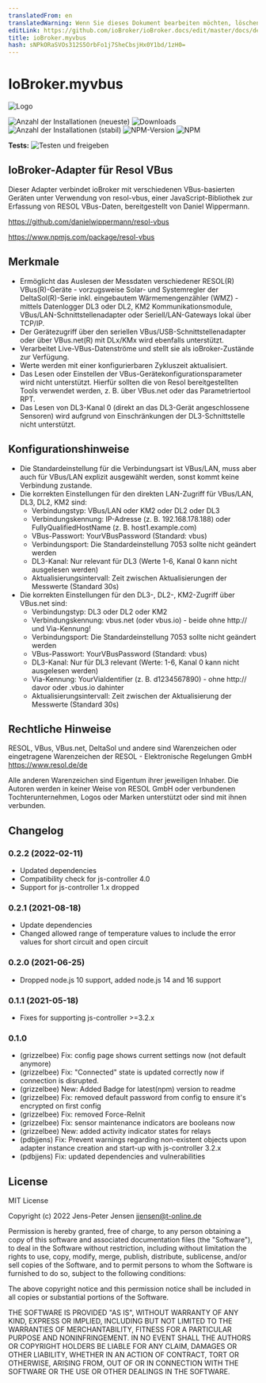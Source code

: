 ```yaml
---
translatedFrom: en
translatedWarning: Wenn Sie dieses Dokument bearbeiten möchten, löschen Sie bitte das Feld "translationsFrom". Andernfalls wird dieses Dokument automatisch erneut übersetzt
editLink: https://github.com/ioBroker/ioBroker.docs/edit/master/docs/de/adapterref/iobroker.myvbus/README.md
title: ioBroker.myvbus
hash: sNPkORaSVOs312S5OrbFo1j7SheCbsjHx0Y1bd/1zH0=
---
```

# IoBroker.myvbus
![Logo](../../../en/adapterref/iobroker.myvbus/admin/myvbus.png)

![Anzahl der Installationen (neueste)](http://iobroker.live/badges/myvbus-installed.svg)
![Downloads](https://img.shields.io/npm/dm/iobroker.myvbus.svg)
![Anzahl der Installationen (stabil)](http://iobroker.live/badges/myvbus-stable.svg)
![NPM-Version](https://img.shields.io/npm/v/iobroker.myvbus.svg)
![NPM](https://nodei.co/npm/iobroker.myvbus.png?downloads=true)

**Tests:** ![Testen und freigeben](https://github.com/iobroker-community-adapters/iobroker.myvbus/workflows/Test%20and%20Release/badge.svg)

## IoBroker-Adapter für Resol VBus
Dieser Adapter verbindet ioBroker mit verschiedenen VBus-basierten Geräten unter Verwendung von resol-vbus, einer JavaScript-Bibliothek zur Erfassung von RESOL VBus-Daten, bereitgestellt von Daniel Wippermann.

<https://github.com/danielwippermann/resol-vbus>

<https://www.npmjs.com/package/resol-vbus>

## Merkmale
* Ermöglicht das Auslesen der Messdaten verschiedener RESOL(R) VBus(R)-Geräte - vorzugsweise Solar- und Systemregler der DeltaSol(R)-Serie inkl. eingebautem Wärmemengenzähler (WMZ) - mittels Datenlogger DL3 oder DL2, KM2 Kommunikationsmodule, VBus/LAN-Schnittstellenadapter oder Seriell/LAN-Gateways lokal über TCP/IP.
* Der Gerätezugriff über den seriellen VBus/USB-Schnittstellenadapter oder über VBus.net(R) mit DLx/KMx wird ebenfalls unterstützt.
* Verarbeitet Live-VBus-Datenströme und stellt sie als ioBroker-Zustände zur Verfügung.
* Werte werden mit einer konfigurierbaren Zykluszeit aktualisiert.
* Das Lesen oder Einstellen der VBus-Gerätekonfigurationsparameter wird nicht unterstützt. Hierfür sollten die von Resol bereitgestellten Tools verwendet werden, z. B. über VBus.net oder das Parametriertool RPT.
* Das Lesen von DL3-Kanal 0 (direkt an das DL3-Gerät angeschlossene Sensoren) wird aufgrund von Einschränkungen der DL3-Schnittstelle nicht unterstützt.

## Konfigurationshinweise
* Die Standardeinstellung für die Verbindungsart ist VBus/LAN, muss aber auch für VBus/LAN explizit ausgewählt werden, sonst kommt keine Verbindung zustande.
* Die korrekten Einstellungen für den direkten LAN-Zugriff für VBus/LAN, DL3, DL2, KM2 sind:
  * Verbindungstyp: VBus/LAN oder KM2 oder DL2 oder DL3
  * Verbindungskennung: IP-Adresse (z. B. 192.168.178.188) oder FullyQualifiedHostName (z. B. host1.example.com)
  * VBus-Passwort: YourVBusPassword (Standard: vbus)
  * Verbindungsport: Die Standardeinstellung 7053 sollte nicht geändert werden
  * DL3-Kanal: Nur relevant für DL3 (Werte 1-6, Kanal 0 kann nicht ausgelesen werden)
  * Aktualisierungsintervall: Zeit zwischen Aktualisierungen der Messwerte (Standard 30s)
* Die korrekten Einstellungen für den DL3-, DL2-, KM2-Zugriff über VBus.net sind:
  * Verbindungstyp: DL3 oder DL2 oder KM2
  * Verbindungskennung: vbus.net (oder vbus.io) - beide ohne http:// und Via-Kennung!
  * Verbindungsport: Die Standardeinstellung 7053 sollte nicht geändert werden
  * VBus-Passwort: YourVBusPassword (Standard: vbus)
  * DL3-Kanal: Nur für DL3 relevant (Werte: 1-6, Kanal 0 kann nicht ausgelesen werden)
  * Via-Kennung: YourViaIdentifier (z. B. d1234567890) - ohne http:// davor oder .vbus.io dahinter
  * Aktualisierungsintervall: Zeit zwischen der Aktualisierung der Messwerte (Standard 30s)

## Rechtliche Hinweise
RESOL, VBus, VBus.net, DeltaSol und andere sind Warenzeichen oder eingetragene Warenzeichen der RESOL - Elektronische Regelungen GmbH <https://www.resol.de/de>

Alle anderen Warenzeichen sind Eigentum ihrer jeweiligen Inhaber.
Die Autoren werden in keiner Weise von RESOL GmbH oder verbundenen Tochterunternehmen, Logos oder Marken unterstützt oder sind mit ihnen verbunden.

## Changelog
### 0.2.2 (2022-02-11)
* Updated dependencies
* Compatibility check for js-controller 4.0
* Support for js-controller 1.x dropped

### 0.2.1 (2021-08-18)
* Update dependencies
* Changed allowed range of temperature values to include the error values for short circuit and open circuit

### 0.2.0 (2021-06-25)
* Dropped node.js 10 support, added node.js 14 and 16 support

### 0.1.1 (2021-05-18)
* Fixes for supporting js-controller >=3.2.x

### 0.1.0
* (grizzelbee) Fix: config page shows current settings now (not default anymore)
* (grizzelbee) Fix: "Connected" state is updated correctly now if connection is disrupted.
* (grizzelbee) New: Added Badge for latest(npm) version to readme
* (grizzelbee) Fix: removed default password from config to ensure it's encrypted on first config
* (grizzelbee) Fix: removed Force-ReInit
* (grizzelbee) Fix: sensor maintenance indicators are booleans now
* (grizzelbee) New: added activity indicator states for relays
* (pdbjjens) Fix: Prevent warnings regarding non-existent objects upon adapter instance creation and start-up with js-controller 3.2.x
* (pdbjjens) Fix: updated dependencies and vulnerabilities

## License

MIT License

Copyright (c) 2022 Jens-Peter Jensen <jjensen@t-online.de>

Permission is hereby granted, free of charge, to any person obtaining a copy
of this software and associated documentation files (the "Software"), to deal
in the Software without restriction, including without limitation the rights
to use, copy, modify, merge, publish, distribute, sublicense, and/or sell
copies of the Software, and to permit persons to whom the Software is
furnished to do so, subject to the following conditions:

The above copyright notice and this permission notice shall be included in all
copies or substantial portions of the Software.

THE SOFTWARE IS PROVIDED "AS IS", WITHOUT WARRANTY OF ANY KIND, EXPRESS OR
IMPLIED, INCLUDING BUT NOT LIMITED TO THE WARRANTIES OF MERCHANTABILITY,
FITNESS FOR A PARTICULAR PURPOSE AND NONINFRINGEMENT. IN NO EVENT SHALL THE
AUTHORS OR COPYRIGHT HOLDERS BE LIABLE FOR ANY CLAIM, DAMAGES OR OTHER
LIABILITY, WHETHER IN AN ACTION OF CONTRACT, TORT OR OTHERWISE, ARISING FROM,
OUT OF OR IN CONNECTION WITH THE SOFTWARE OR THE USE OR OTHER DEALINGS IN THE
SOFTWARE.